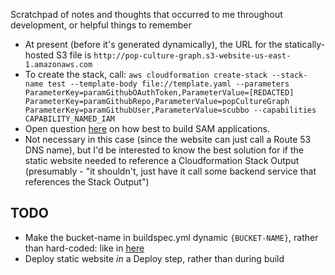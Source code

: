 Scratchpad of notes and thoughts that occurred to me throughout development,
or helpful things to remember

* At present (before it's generated dynamically), the URL for
    the statically-hosted S3 file is `http://pop-culture-graph.s3-website-us-east-1.amazonaws.com`
* To create the stack, call: `aws cloudformation create-stack --stack-name test --template-body file://template.yaml --parameters ParameterKey=paramGithubOAuthToken,ParameterValue=[REDACTED] ParameterKey=paramGithubRepo,ParameterValue=popCultureGraph ParameterKey=paramGithubUser,ParameterValue=scubbo --capabilities CAPABILITY_NAMED_IAM`
* Open question [here](https://stackoverflow.com/questions/53987204/is-it-possible-recommended-to-use-sam-build-in-aws-codebuild) on
    how best to build SAM applications.
* Not necessary in this case (since the website can just call a Route 53 DNS name),
    but I'd be interested to know the best solution for if the static website needed
    to reference a Cloudformation Stack Output (presumably - "it shouldn't, just have it
    call some backend service that references the Stack Output")

## TODO

* Make the bucket-name in buildspec.yml dynamic `{BUCKET-NAME}`, rather than hard-coded:
    like in [here](https://github.com/scubbo/scubbo-slackbot/blob/master/buildspec.yml#L13)
* Deploy static website *in* a Deploy step, rather than during build